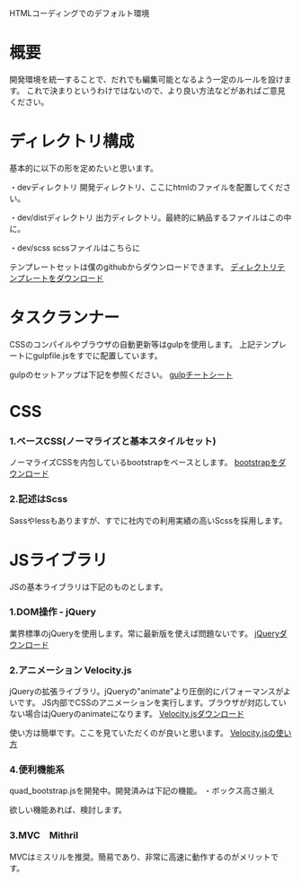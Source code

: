 HTMLコーディングでのデフォルト環境


# 概要
開発環境を統一することで、だれでも編集可能となるよう一定のルールを設けます。
これで決まりというわけではないので、より良い方法などがあればご意見ください。

# ディレクトリ構成
基本的に以下の形を定めたいと思います。

・devディレクトリ
開発ディレクトリ、ここにhtmlのファイルを配置してください。

・dev/distディレクトリ
出力ディレクトリ。最終的に納品するファイルはこの中に。

・dev/scss
scssファイルはこちらに

テンプレートセットは僕のgithubからダウンロードできます。
[ディレクトリテンプレートをダウンロード](https://github.com/SuguruSasaki/project_template/archive/master.zip)


# タスクランナー
CSSのコンパイルやブラウザの自動更新等はgulpを使用します。
上記テンプレートにgulpfile.jsをすでに配置しています。

gulpのセットアップは下記を参照ください。
[gulpチートシート](https://quad.qiita.com/s_s_k/items/5105f69e859965ca2b3a)


# CSS

### 1.ベースCSS(ノーマライズと基本スタイルセット)
ノーマライズCSSを内包しているbootstrapをベースとします。
[bootstrapをダウンロード](http://getbootstrap.com/)


### 2.記述はScss
Sassやlessもありますが、すでに社内での利用実績の高いScssを採用します。



# JSライブラリ
JSの基本ライブラリは下記のものとします。

### 1.DOM操作 - jQuery
業界標準のjQueryを使用します。常に最新版を使えば問題ないです。
[jQueryダウンロード](https://jquery.com/)


### 2.アニメーション Velocity.js
jQueryの拡張ライブラリ。jQueryの"animate"より圧倒的にパフォーマンスがよいです。
JS内部でCSSのアニメーションを実行します。ブラウザが対応していない場合はjQueryのanimateになります。
[Velocity.jsダウンロード](http://julian.com/research/velocity/)

使い方は簡単です。ここを見ていただくのが良いと思います。
[Velocity.jsの使い方](http://qiita.com/kyota/items/754e0e6cb7a144eda850)


### 4.便利機能系
quad_bootstrap.jsを開発中。開発済みは下記の機能。
・ボックス高さ揃え

欲しい機能あれば、検討します。


### 3.MVC　Mithril
MVCはミスリルを推奨。簡易であり、非常に高速に動作するのがメリットです。






